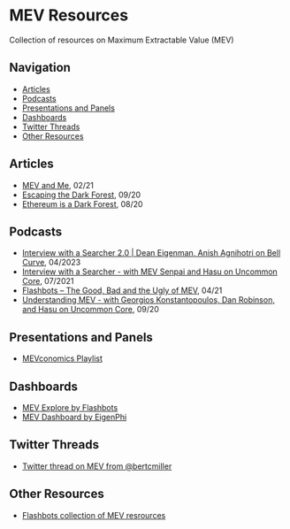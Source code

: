 # MEV Resources
Collection of resources on Maximum Extractable Value (MEV)

## Navigation
- [Articles](#articles)
- [Podcasts](#podcasts)
- [Presentations and Panels](#presentations-and-panels)
- [Dashboards](#dashboards)
- [Twitter Threads](#twitter-threads)
- [Other Resources](#other-resources)

## Articles
- [MEV and Me](https://research.paradigm.xyz/MEV), 02/21
- [Escaping the Dark Forest](https://samczsun.com/escaping-the-dark-forest/), 09/20
- [Ethereum is a Dark Forest](https://www.paradigm.xyz/2020/08/ethereum-is-a-dark-forest), 08/20

## Podcasts
- [Interview with a Searcher 2.0 | Dean Eigenman, Anish Agnihotri on Bell Curve](https://open.spotify.com/episode/4UztGP2pazqsP7bLsEO3Br?si=337df0d180df4af2), 04/2023
- [Interview with a Searcher - with MEV Senpai and Hasu on Uncommon Core](https://open.spotify.com/episode/0dJ8pvA070JR1Q4M8oM9hz?si=6SmtOlvNRQmw5rr33Rzbug), 07/2021
- [Flashbots – The Good, Bad and the Ugly of MEV](https://epicenter.tv/episodes/389/), 04/21
- [Understanding MEV - with Georgios Konstantopoulos, Dan Robinson, and Hasu on Uncommon Core](https://podcasters.spotify.com/pod/show/uncommoncore/episodes/Understanding-MEV---with-Georgios-Konstantopoulos--Dan-Robinson--and-Hasu-ejtp3j), 09/20

## Presentations and Panels
- [MEVconomics Playlist](https://www.youtube.com/playlist?list=PLXzKMXK2aHh7bW0j2dhpnLNiIJIMnPgsD)

## Dashboards
- [MEV Explore by Flashbots](https://explore.flashbots.net/)
- [MEV Dashboard by EigenPhi](https://eigenphi.io/)

## Twitter Threads
- [Twitter thread on MEV from @bertcmiller](https://twitter.com/bertcmiller/status/1402665992422047747)

## Other Resources
- [Flashbots collection of MEV resrources]()
